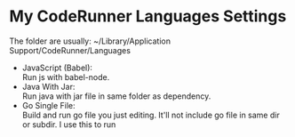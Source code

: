 # My CodeRunner Languages Settings
The folder are usually:
~/Library/Application Support/CodeRunner/Languages

- JavaScript (Babel):  
    Run js with babel-node.
- Java With Jar:  
    Run java with jar file in same folder as dependency. 
- Go Single File:  
    Build and run go file you just editing. It'll not include go file in same dir or subdir. I use this to run 